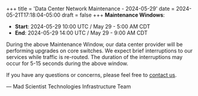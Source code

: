 +++
title = 'Data Center Network Maintenance - 2024-05-29'
date = 2024-05-21T17:18:04-05:00
draft = false
+++
**Maintenance Windows**:

* **Start**: 2024-05-29 10:00 UTC / May 29 - 5:00 AM CDT
* **End**: 2024-05-29 14:00 UTC / May 29 - 9:00 AM CDT

During the above Maintenance Window, our data center provider will be performing upgrades on core switches. We expect brief interruptions to our services while traffic is re-routed. The duration of the interruptions may occur for 5-15 seconds during the above window.

If you have any questions or concerns, please feel free to [contact us](https://madscitech.com/about/contact/).

&mdash; Mad Scientist Technologies Infrastructure Team